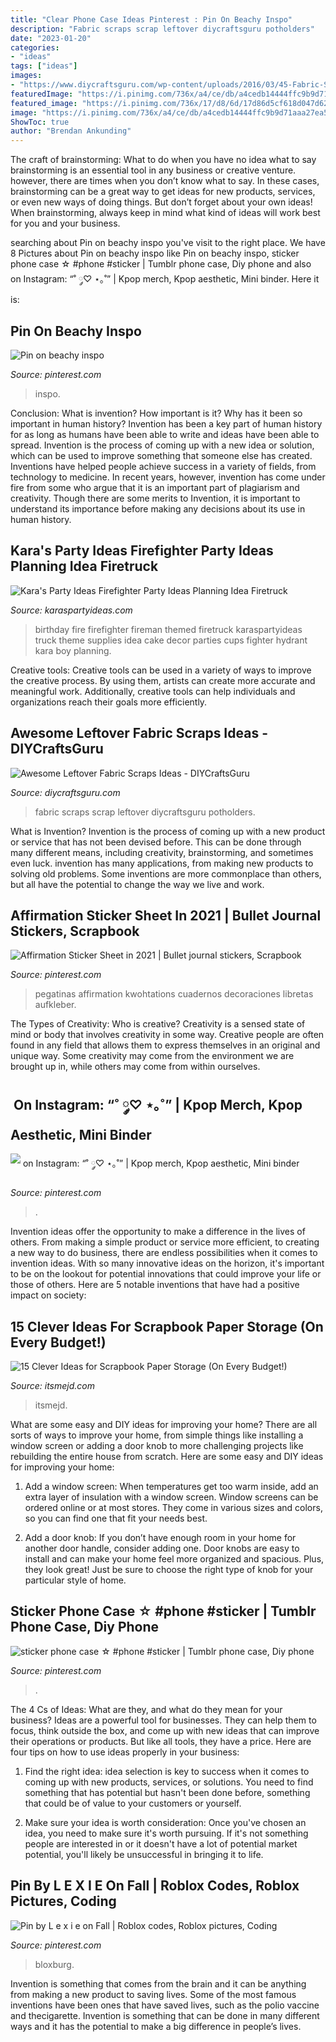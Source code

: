 ```yaml
---
title: "Clear Phone Case Ideas Pinterest : Pin On Beachy Inspo"
description: "Fabric scraps scrap leftover diycraftsguru potholders"
date: "2023-01-20"
categories:
- "ideas"
tags: ["ideas"]
images:
- "https://www.diycraftsguru.com/wp-content/uploads/2016/03/45-Fabric-Scrap-Rosette-Pillow.jpg"
featuredImage: "https://i.pinimg.com/736x/a4/ce/db/a4cedb14444ffc9b9d71aaa27ea58b76.jpg"
featured_image: "https://i.pinimg.com/736x/17/d8/6d/17d86d5cf618d047d62a0036a81f43eb.jpg"
image: "https://i.pinimg.com/736x/a4/ce/db/a4cedb14444ffc9b9d71aaa27ea58b76.jpg"
ShowToc: true
author: "Brendan Ankunding"
---
```



The craft of brainstorming: What to do when you have no idea what to say
brainstorming is an essential tool in any business or creative venture. however, there are times when you don’t know what to say. In these cases, brainstorming can be a great way to get ideas for new products, services, or even new ways of doing things. But don’t forget about your own ideas! When brainstorming, always keep in mind what kind of ideas will work best for you and your business.

	

		
searching about Pin on beachy inspo you've visit to the right place. We have 8 Pictures about Pin on beachy inspo like Pin on beachy inspo, sticker phone case ☆ #phone #sticker | Tumblr phone case, Diy phone and also ︎ on Instagram: “˚ ༘♡ ⋆｡˚” | Kpop merch, Kpop aesthetic, Mini binder. Here it is:
		
    
## Pin On Beachy Inspo

<img loading=lazy src="https://i.pinimg.com/736x/17/d8/6d/17d86d5cf618d047d62a0036a81f43eb.jpg" onerror="this.onerror=null;this.src='https://tse3.mm.bing.net/th?id=OIP.ZuDl8LNh7GVml-xZnptKxwHaNS&amp;pid=15.1';" alt="Pin on beachy inspo">

_Source: pinterest.com_

>inspo. 

	

Conclusion: What is invention? How important is it? Why has it been so important in human history?
Invention has been a key part of human history for as long as humans have been able to write and ideas have been able to spread. Invention is the process of coming up with a new idea or solution, which can be used to improve something that someone else has created. Inventions have helped people achieve success in a variety of fields, from technology to medicine. In recent years, however, invention has come under fire from some who argue that it is an important part of plagiarism and creativity. Though there are some merits to Invention, it is important to understand its importance before making any decisions about its use in human history.

    
## Kara&#039;s Party Ideas Firefighter Party Ideas Planning Idea Firetruck

<img loading=lazy src="https://karaspartyideas.com/wp-content/uploads/2013/10/fire-7.jpg" onerror="this.onerror=null;this.src='https://tse1.mm.bing.net/th?id=OIP.CaAGuTUJf19C0FozPDiMtQHaE7&amp;pid=15.1';" alt="Kara&#039;s Party Ideas Firefighter Party Ideas Planning Idea Firetruck">

_Source: karaspartyideas.com_

>birthday fire firefighter fireman themed firetruck karaspartyideas truck theme supplies idea cake decor parties cups fighter hydrant kara boy planning. 

	

Creative tools:
Creative tools can be used in a variety of ways to improve the creative process. By using them, artists can create more accurate and meaningful work. Additionally, creative tools can help individuals and organizations reach their goals more efficiently.

    
## Awesome Leftover Fabric Scraps Ideas - DIYCraftsGuru

<img loading=lazy src="https://www.diycraftsguru.com/wp-content/uploads/2016/03/45-Fabric-Scrap-Rosette-Pillow.jpg" onerror="this.onerror=null;this.src='https://tse3.mm.bing.net/th?id=OIP.4WlBq7PLEEC1Ggb1tu3dHAHaJ4&amp;pid=15.1';" alt="Awesome Leftover Fabric Scraps Ideas - DIYCraftsGuru">

_Source: diycraftsguru.com_

>fabric scraps scrap leftover diycraftsguru potholders. 

	

What is Invention?
Invention is the process of coming up with a new product or service that has not been devised before. This can be done through many different means, including creativity, brainstorming, and sometimes even luck. invention has many applications, from making new products to solving old problems. Some inventions are more commonplace than others, but all have the potential to change the way we live and work.

    
## Affirmation Sticker Sheet In 2021 | Bullet Journal Stickers, Scrapbook

<img loading=lazy src="https://i.pinimg.com/736x/a4/ce/db/a4cedb14444ffc9b9d71aaa27ea58b76.jpg" onerror="this.onerror=null;this.src='https://tse3.mm.bing.net/th?id=OIP.mwmqzVychLuHNxgxBCVDkgHaKX&amp;pid=15.1';" alt="Affirmation Sticker Sheet in 2021 | Bullet journal stickers, Scrapbook">

_Source: pinterest.com_

>pegatinas affirmation kwohtations cuadernos decoraciones libretas aufkleber. 

	

The Types of Creativity: Who is creative?
Creativity is a sensed state of mind or body that involves creativity in some way. Creative people are often found in any field that allows them to express themselves in an original and unique way. Some creativity may come from the environment we are brought up in, while others may come from within ourselves.

    
## ︎ On Instagram: “˚ ༘♡ ⋆｡˚” | Kpop Merch, Kpop Aesthetic, Mini Binder

<img loading=lazy src="https://i.pinimg.com/736x/16/e0/bf/16e0bff7d4550ec6a8fd2e18d4b0bf35.jpg" onerror="this.onerror=null;this.src='https://tse3.mm.bing.net/th?id=OIP.Zqe645BveuDKRmGqmQLEsAHaHa&amp;pid=15.1';" alt="︎ on Instagram: “˚ ༘♡ ⋆｡˚” | Kpop merch, Kpop aesthetic, Mini binder">

_Source: pinterest.com_

>. 

	

Invention ideas offer the opportunity to make a difference in the lives of others. From making a simple product or service more efficient, to creating a new way to do business, there are endless possibilities when it comes to invention ideas. With so many innovative ideas on the horizon, it's important to be on the lookout for potential innovations that could improve your life or those of others. Here are 5 notable inventions that have had a positive impact on society: 
    
## 15 Clever Ideas For Scrapbook Paper Storage (On Every Budget!)

<img loading=lazy src="https://itsmejd.com/wp-content/uploads/2017/08/15-Clever-Ideas-for-Scrapbook-Paper-Storage-On-Every-Budget.png" onerror="this.onerror=null;this.src='https://tse4.mm.bing.net/th?id=OIP.T-oUW_VLvLbUISYm8WrOdACdGM&amp;pid=15.1';" alt="15 Clever Ideas for Scrapbook Paper Storage (On Every Budget!)">

_Source: itsmejd.com_

>itsmejd. 

	

What are some easy and DIY ideas for improving your home?
There are all sorts of ways to improve your home, from simple things like installing a window screen or adding a door knob to more challenging projects like rebuilding the entire house from scratch. Here are some easy and DIY ideas for improving your home: 
1. Add a window screen: When temperatures get too warm inside, add an extra layer of insulation with a window screen. Window screens can be ordered online or at most stores. They come in various sizes and colors, so you can find one that fit your needs best.

2. Add a door knob: If you don’t have enough room in your home for another door handle, consider adding one. Door knobs are easy to install and can make your home feel more organized and spacious. Plus, they look great! Just be sure to choose the right type of knob for your particular style of home.

    
## Sticker Phone Case ☆ #phone #sticker | Tumblr Phone Case, Diy Phone

<img loading=lazy src="https://i.pinimg.com/736x/9e/e3/e8/9ee3e81bb9bedf728f15453538a9ee43.jpg" onerror="this.onerror=null;this.src='https://tse4.mm.bing.net/th?id=OIP.or5vnzZA5SIlsmj7Zn9tcQHaJM&amp;pid=15.1';" alt="sticker phone case ☆ #phone #sticker | Tumblr phone case, Diy phone">

_Source: pinterest.com_

>. 

	

The 4 Cs of Ideas: What are they, and what do they mean for your business?
Ideas are a powerful tool for businesses. They can help them to focus, think outside the box, and come up with new ideas that can improve their operations or products. But like all tools, they have a price. Here are four tips on how to use ideas properly in your business:
1. Find the right idea: idea selection is key to success when it comes to coming up with new products, services, or solutions. You need to find something that has potential but hasn't been done before, something that could be of value to your customers or yourself.

2. Make sure your idea is worth consideration: Once you've chosen an idea, you need to make sure it's worth pursuing. If it's not something people are interested in or it doesn't have a lot of potential market potential, you'll likely be unsuccessful in bringing it to life.

    
## Pin By L E X I E On Fall | Roblox Codes, Roblox Pictures, Coding

<img loading=lazy src="https://i.pinimg.com/736x/23/5b/20/235b2088f1559faea958127337ef2d29.jpg" onerror="this.onerror=null;this.src='https://tse4.mm.bing.net/th?id=OIP.DnhzYsi5ts4Tdb5hYBkclgHaQA&amp;pid=15.1';" alt="Pin by L e x i e on Fall | Roblox codes, Roblox pictures, Coding">

_Source: pinterest.com_

>bloxburg. 

	

Invention is something that comes from the brain and it can be anything from making a new product to saving lives. Some of the most famous inventions have been ones that have saved lives, such as the polio vaccine and thecigarette. Invention is something that can be done in many different ways and it has the potential to make a big difference in people’s lives.

